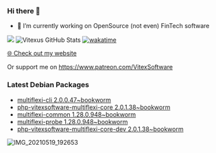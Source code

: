 ### Hi there 👋

- 🔭 I’m currently working on OpenSource  (not even) FinTech software

![](https://komarev.com/ghpvc/?username=Vitexus)
![Vitexus GitHub Stats](https://github-readme-stats.vercel.app/api?username=Vitexus&show_icons=true)
[![wakatime](https://wakatime.com/badge/user/5abba9ca-813e-43ac-9b5f-b1cfdf3dc1c7.svg)](https://wakatime.com/@5abba9ca-813e-43ac-9b5f-b1cfdf3dc1c7)

<p><a href="https://vitexsoftware.cz">🌐 Check out my website</a></p>

Or support me on https://www.patreon.com/VitexSoftware

### Latest Debian Packages
<!-- DEBIAN-PACKAGES-LIST:START -->
- [multiflexi-cli 2.0.0.47~bookworm](https://repo.vitexsoftware.com/package.php?package=multiflexi-cli)
- [php-vitexsoftware-multiflexi-core 2.0.1.38~bookworm](https://repo.vitexsoftware.com/package.php?package=php-vitexsoftware-multiflexi-core)
- [multiflexi-common 1.28.0.948~bookworm](https://repo.vitexsoftware.com/package.php?package=multiflexi-common)
- [multiflexi-probe 1.28.0.948~bookworm](https://repo.vitexsoftware.com/package.php?package=multiflexi-probe)
- [php-vitexsoftware-multiflexi-core-dev 2.0.1.38~bookworm](https://repo.vitexsoftware.com/package.php?package=php-vitexsoftware-multiflexi-core-dev)
<!-- DEBIAN-PACKAGES-LIST:END -->

![IMG_20210519_192653](https://user-images.githubusercontent.com/2621130/120022731-1bd48900-bfed-11eb-90f9-4f88f560b8b7.jpg)

<!--
**Vitexus/Vitexus** is a ✨ _special_ ✨ repository because its `README.md` (this file) appears on your GitHub profile.

Here are some ideas to get you started:

- 🌱 I’m currently learning ...
- 👯 I’m looking to collaborate on ...
- 🤔 I’m looking for help with ...
- 💬 Ask me about ...
- 📫 How to reach me: ...
- 😄 Pronouns: ...
- ⚡ Fun fact: ...
-->


